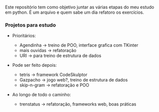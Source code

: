 Este repositório tem como objetivo juntar as várias etapas do meu estudo em python. É um arquivo e quem sabe um dia refatoro os exercícios.

### Projetos para estudo ###

- Prioritários:
	- Agendinha -> treino de POO, interface grafica com TKinter
	- mais ouvidas -> refatoração
	- URI -> para treino de estrutura de dados

- Pode ser feito depois:
	- tetris -> framework CodeSkulptor
	- Gazpacho -> jogo web?, treino de estrutura de dados
	- skip-n-gram -> refatoração e POO

- Ao longo de todo o caminho:
	- trenstatus -> refatoração, frameworks web, boas práticas
	
